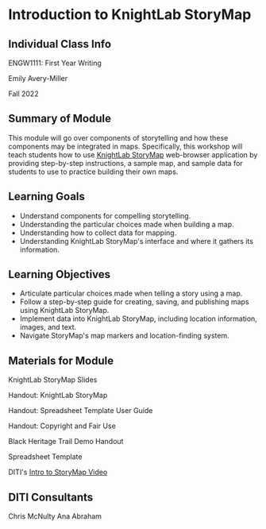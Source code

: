 <h1>Introduction to KnightLab StoryMap</h1>

<h2>Individual Class Info</h2>

ENGW1111: First Year Writing 

Emily Avery-Miller

Fall 2022

<h2>Summary of Module</h2>

This module will go over components of storytelling and how these components may be integrated in maps. Specifically, this workshop will teach students how to use [KnightLab StoryMap](https://storymap.knightlab.com/) web-browser application by providing step-by-step instructions, a sample map, and sample data for students to use to practice building their own maps.

<h2>Learning Goals</h2>

* Understand components for compelling storytelling.
* Understanding the particular choices made when building a map.
* Understanding how to collect data for mapping.
* Understanding KnightLab StoryMap's interface and where it gathers its information.

<h2>Learning Objectives</h2>

* Articulate particular choices made when telling a story using a map.
* Follow a step-by-step guide for creating, saving, and publishing maps using KnightLab StoryMap.
* Implement data into KnightLab StoryMap, including location information, images, and text.
* Navigate StoryMap's map markers and location-finding system.

<h2>Materials for Module</h2>

KnightLab StoryMap Slides

Handout: KnightLab StoryMap

Handout: Spreadsheet Template User Guide

Handout: Copyright and Fair Use

Black Heritage Trail Demo Handout

Spreadsheet Template

DITI's [Intro to StoryMap Video](https://youtu.be/X33ud7RYZFg)

<h2>DITI Consultants</h2>

Chris McNulty
Ana Abraham